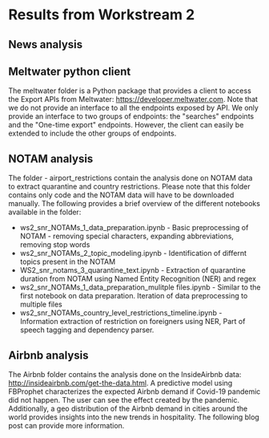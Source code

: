 # Results from Workstream 2

## News analysis

## Meltwater python client

The meltwater folder is a Python package that provides a client to access the Export APIs from Meltwater: https://developer.meltwater.com. Note that we do not provide an interface to all the endpoints exposed by API. We only provide an interface to two groups of endpoints: the "searches" endpoints and the "One-time export" endpoints. However, the client can easily be extended to include the other groups of endpoints. 

## NOTAM analysis

The folder - airport_restrictions contain the analysis done on NOTAM data to extract quarantine and country restrictions. Please note that this folder contains only code and the NOTAM data will have to be downloaded manually. The following provides a brief overview of the different notebooks available in the folder:

* ws2_snr_NOTAMs_1_data_preparation.ipynb - Basic preprocessing of NOTAM - removing special characters, expanding abbreviations, removing stop words
* ws2_snr_NOTAMs_2_topic_modeling.ipynb -  Identification of differnt topics present in the NOTAM
* WS2_snr_notams_3_quarantine_text.ipynb -  Extraction of quarantine duration from NOTAM using Named Entity Recognition (NER) and regex
* ws2_snr_NOTAMs_1_data_preparation_mulitple files.ipynb - Similar to the first notebook on data preparation. Iteration of data preprocessing to multiple files
* ws2_snr_NOTAMs_country_level_restrictions_timeline.ipynb - Information extraction of restriction on foreigners using NER, Part of speech tagging and dependency parser.

## Airbnb analysis

The Airbnb folder contains the analysis done on the InsideAirbnb data: http://insideairbnb.com/get-the-data.html. A predictive model using FBProphet characterizes the expected Airbnb demand if Covid-19 pandemic did not happen. The user can see the effect created by the pandemic. Additionally, a geo distribution of the Airbnb demand in cities around the world provides insights into the new trends in hospitality. The following blog post can provide more information. 
